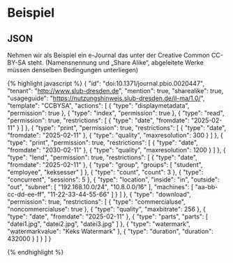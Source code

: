 # Beispiel
## JSON


Nehmen wir als Beispiel ein e-Journal das unter der Creative Common CC-BY-SA steht. 
(Namensnennung und „Share Alike“, abgeleitete Werke müssen denselben Bedingungen unterliegen)


{% highlight javascript %}
{
  "id": "doi:10.1371/journal.pbio.0020447",
  "tenant": "http://www.slub-dresden.de",
  "mention": true,
  "sharealike": true,
  "usageguide": "https://nutzungshinweis.slub-dresden.de/il-ma/1.0/",
  "template": "CCBYSA",
  "actions": [
    {
      "type": "displaymetadata",
      "permission": true
    },
    {
      "type": "index",
      "permission": true
    },
    {
      "type": "read",
      "permission": true,
      "restrictions": [
        {
          "type": "date",
          "fromdate": "2025-02-11"
        }
      ]
    },
    {
      "type": "print",
      "permission": true,
      "restrictions": [
        {
          "type": "date",
          "fromdate": "2025-02-11"
        },
        {
          "type": "quality",
          "maxresolution": 300
        }
      ]
    },
    {
      "type": "print",
      "permission": true,
      "restrictions": [
        {
          "type": "date",
          "fromdate": "2030-02-11"
        },
        {
          "type": "quality",
          "maxresolution": 1200
        }
      ]
    },
    {
      "type": "lend",
      "permission": true,
      "restrictions": [
        {
          "type": "date",
          "fromdate": "2025-02-11"
        },
        {
          "type": "group",
          "groups": [
            "student",
            "employee",
            "keksesser"
          ]
        },
        {
          "type": "count",
          "count": 3
        },
        {
          "type": "concurrent",
          "sessions": 5
        },
        {
          "type": "location",
          "inside": "in",
          "outside": "out",
          "subnet": [
            "192.168.10.0/24",
            "10.8.0.0/16"
          ],
          "machines": [
            "aa-bb-cc-dd-ee-ff",
            "11-22-33-44-55-66"
          ]
        }
      ]
    },
    {
      "type": "download",
      "permission": true,
      "restrictions": [
        {
          "type": "commercialuse",
          "noncommercialuse": true
        },
        {
          "type": "quality",
          "maxbitrate": 256
        },
        {
          "type": "date",
          "fromdate": "2025-02-11"
        },
        {
          "type": "parts",
          "parts": [
            "datei1.jpg",
            "datei2.jpg",
            "datei3.jpg"
          ]
        },
        {
          "type": "watermark",
          "watermarkvalue": "Keks Watermark"
        },
        {
          "type": "duration",
          "duration": 432000
        }
      ]
    }
  ]
}

{% endhighlight %}